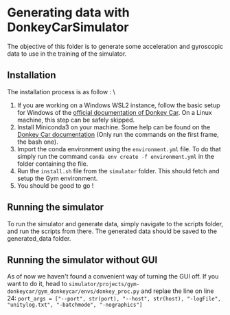 # Generating data with DonkeyCarSimulator

The objective of this folder is to generate some acceleration and gyroscopic data to use in the training of the simulator.

## Installation

The installation process is as follow : \

1. If you are working on a Windows WSL2 instance, follow the basic setup for Windows of the [official documentation of Donkey Car](http://docs.donkeycar.com/guide/host_pc/setup_windows/). On a Linux machine, this step can be safely skipped.
2. Install Miniconda3 on your machine. Some help can be found on the [Donkey Car documentation](http://docs.donkeycar.com/guide/host_pc/setup_ubuntu/) (Only run the commands on the first frame, the bash one).
3. Import the conda environment using the `environment.yml` file. To do that simply run the command `conda env create -f environment.yml` in the folder containing the file.
4. Run the `install.sh` file from the `simulator` folder. This should fetch and setup the Gym environment.
5. You should be good to go !

## Running the simulator

To run the simulator and generate data, simply navigate to the scripts folder, and run the scripts from there. The generated data should be saved to the generated\_data folder.

## Running the simulator without GUI

As of now we haven't found a convenient way of turning the GUI off. If you want to do it, head to `simulator/projects/gym-donkeycar/gym_donkeycar/envs/donkey_proc.py` and replae the line on line 24: 
`port_args = ["--port", str(port), "--host", str(host), "-logFile", "unitylog.txt", "-batchmode", "-nographics"]`